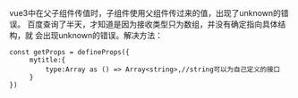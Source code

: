 vue3中在父子组件传值时，子组件使用父组件传过来的值，出现了unknown的错误。
百度查询了半天，才知道是因为接收类型只为数组，并没有确定指向具体结构，就
会出现unknown的错误。解决方法：
``` vue
const getProps = defineProps({
     mytitle:{
         type:Array as () => Array<string>,//string可以为自己定义的接口
     }
})
```